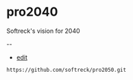 # pro2040
Softreck's vision for 2040




--
+ [edit](https://github.com/softreck/pro2050/edit/main/README.md)

```
https://github.com/softreck/pro2050.git
```
